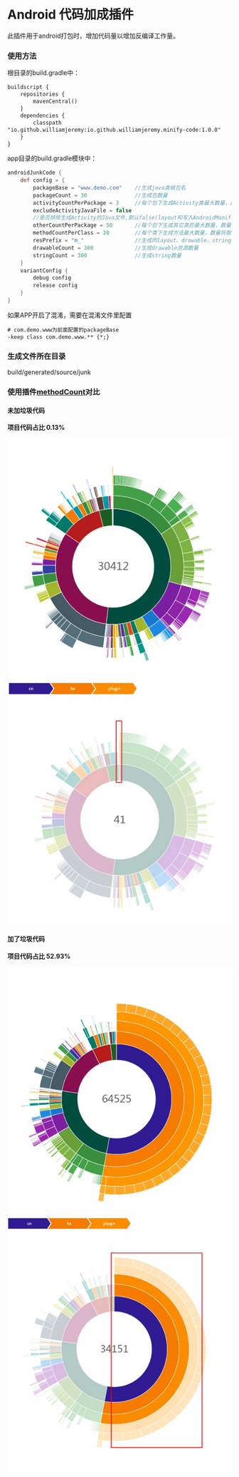 # Android 代码加成插件

此插件用于android打包时，增加代码量以增加反编译工作量。

### 使用方法

根目录的build.gradle中：

```
buildscript {
    repositories {
        mavenCentral()
    }
    dependencies {
        classpath "io.github.williamjeremy:io.github.williamjeremy.minify-code:1.0.0"
    }
}
```

app目录的build.gradle模块中：

```groovy
androidJunkCode {
    def config = {
        packageBase = "www.demo.com"    //生成java类根包名
        packageCount = 30               //生成包数量
        activityCountPerPackage = 3     //每个包下生成Activity类最大数量，数量将取中间值随机
        excludeActivityJavaFile = false
        //是否排除生成Activity的Java文件,默认false(layout和写入AndroidManifest.xml还会执行)，主要用于处理类似神策全埋点编译过慢问题
        otherCountPerPackage = 50       //每个包下生成其它类的最大数量，数量将取中间值随机
        methodCountPerClass = 20        //每个类下生成方法最大数量，数量将取中间值随机
        resPrefix = "m_"                //生成的layout、drawable、string等资源名前缀
        drawableCount = 300             //生成drawable资源数量
        stringCount = 300               //生成string数量
    }
    variantConfig {
        debug config
        release config
    }
}
```

如果APP开启了混淆，需要在混淆文件里配置

```
# com.demo.www为前面配置的packageBase
-keep class com.demo.www.** {*;}
```

### 生成文件所在目录

build/generated/source/junk

### 使用插件[methodCount](https://github.com/KeepSafe/dexcount-gradle-plugin)对比

#### 未加垃圾代码

**项目代码占比 0.13%**

![方法总数](images/before_total.jpg)![项目方法数](images/before_project.jpg)

#### 加了垃圾代码

**项目代码占比 52.93%**

![方法总数](images/after_total.jpg)![项目方法数](images/after_project.jpg)